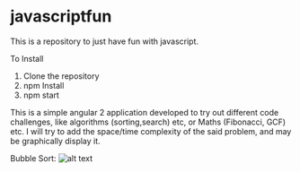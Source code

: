 # javascriptfun
This is a repository to just have fun with javascript.

To Install
1. Clone the repository
2. npm Install
3. npm start

This is a simple angular 2 application developed to try out different code challenges, like algorithms (sorting,search) etc, 
or Maths (Fibonacci, GCF) etc. 
I will try to add the space/time complexity of the said problem, and may be graphically display it.


Bubble Sort:
![alt text](https://github.com/nileshgokhalepune/javascriptfun/blob/master/bubblesort.PNG "Bubble sort")
